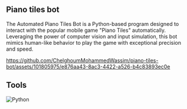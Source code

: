 ## Piano tiles bot

The Automated Piano Tiles Bot is a Python-based program designed to interact with the popular mobile game "Piano Tiles" automatically. Leveraging the power of computer vision and input simulation, this bot mimics human-like behavior to play the game with exceptional precision and speed.

https://github.com/ChelghoumMohammedWassim/piano-tiles-bot/assets/101805975/e876aa43-8ac3-4422-a526-b4c83893ec0e

## Tools
![Python](https://img.shields.io/badge/python-3670A0?style=for-the-badge&logo=python&logoColor=ffdd54) 


